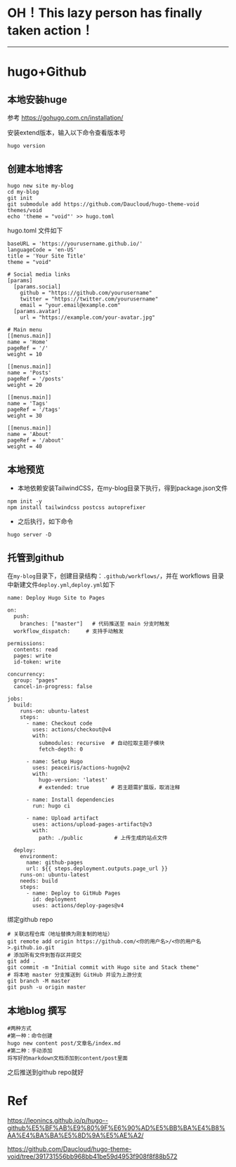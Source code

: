 # OH！This lazy person has finally taken action！
--- 

# hugo+Github

## 本地安装huge

参考 https://gohugo.com.cn/installation/

安装extend版本，输入以下命令查看版本号

```shell
hugo version
```


## 创建本地博客

```shell
hugo new site my-blog
cd my-blog
git init
git submodule add https://github.com/Daucloud/hugo-theme-void themes/void
echo 'theme = "void"' >> hugo.toml

```
hugo.toml 文件如下
```shell
baseURL = 'https://yourusername.github.io/'
languageCode = 'en-US'
title = 'Your Site Title'
theme = "void"

# Social media links
[params]
  [params.social]
    github = "https://github.com/yourusername"
    twitter = "https://twitter.com/yourusername"
    email = "your.email@example.com"
  [params.avatar]
    url = "https://example.com/your-avatar.jpg"

# Main menu
[[menus.main]]
name = 'Home'
pageRef = '/'
weight = 10

[[menus.main]]
name = 'Posts'
pageRef = '/posts'
weight = 20

[[menus.main]]
name = 'Tags'
pageRef = '/tags'
weight = 30

[[menus.main]]
name = 'About'
pageRef = '/about'
weight = 40
```

## 本地预览
- 本地依赖安装TailwindCSS，在my-blog目录下执行，得到package.json文件
```
npm init -y
npm install tailwindcss postcss autoprefixer
```
- 之后执行，如下命令
```shell
hugo server -D
```

## 托管到github

在`my-blog`目录下，创建目录结构：`.github/workflows/`，并在 workflows 目录中新建文件`deploy.yml`,`deploy.yml`如下

```shell
name: Deploy Hugo Site to Pages

on:
  push:
    branches: ["master"]   # 代码推送至 main 分支时触发
  workflow_dispatch:     # 支持手动触发

permissions:
  contents: read
  pages: write
  id-token: write

concurrency:
  group: "pages"
  cancel-in-progress: false

jobs:
  build:
    runs-on: ubuntu-latest
    steps:
      - name: Checkout code
        uses: actions/checkout@v4
        with:
          submodules: recursive  # 自动拉取主题子模块
          fetch-depth: 0

      - name: Setup Hugo
        uses: peaceiris/actions-hugo@v2
        with:
          hugo-version: 'latest'
          # extended: true       # 若主题需扩展版，取消注释

      - name: Install dependencies
        run: hugo ci

      - name: Upload artifact
        uses: actions/upload-pages-artifact@v3
        with:
          path: ./public          # 上传生成的站点文件

  deploy:
    environment:
      name: github-pages
      url: ${{ steps.deployment.outputs.page_url }}
    runs-on: ubuntu-latest
    needs: build
    steps:
      - name: Deploy to GitHub Pages
        id: deployment
        uses: actions/deploy-pages@v4
```

绑定github repo
```shell
# 关联远程仓库（地址替换为刚复制的地址）
git remote add origin https://github.com/<你的用户名>/<你的用户名>.github.io.git
# 添加所有文件到暂存区并提交
git add .
git commit -m "Initial commit with Hugo site and Stack theme"
# 将本地 master 分支推送到 GitHub 并设为上游分支
git branch -M master
git push -u origin master
```

## 本地blog 撰写

```shell
#两种方式
#第一种：命令创建
hugo new content post/文章名/index.md
#第二种：手动添加
将写好的markdown文档添加到content/post里面

```
之后推送到github repo就好

# Ref

https://leonincs.github.io/p/hugo--github%E5%BF%AB%E9%80%9F%E6%90%AD%E5%BB%BA%E4%B8%AA%E4%BA%BA%E5%8D%9A%E5%AE%A2/

https://github.com/Daucloud/hugo-theme-void/tree/391731556bb968bb41be59d4953f908f8f88b572